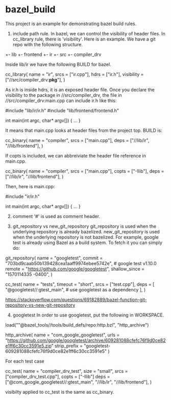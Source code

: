 # bazel_build
This project is an example for demonstrating bazel build rules.

1. include path rule.
In bazel, we can control the visibility of header files. In cc_library rule,
there is 'visibility'. Here is an example. We have a git repo with the following
structure.

  +- lib
     +- frontend
     +- ir
  +- src
     +- compiler_drv

Inside lib/ir we have the following BUILD for bazel.

  cc_library(
      name = "ir",
      srcs = ["ir.cpp"],
      hdrs = ["ir.h"],
      visibility = ["//src/compiler_drv:__pkg__"],
  )

As ir.h is inside hdrs, it is an exposed header file.
Once you declare the visibility to the package in //src/compiler_drv, the
file in //src/compiler_drv:main.cpp can include ir.h like this:

  #include "lib/ir/ir.h"
  #include "lib/frontend/frontend.h"

  int main(int argc, char* argv[]) {
    ...
  }

It means that main.cpp looks at header files from the project top. BUILD is:

  cc_binary(
      name = "compiler",
      srcs = ["main.cpp"],
      deps = ["//lib/ir", "//lib/frontend"],
  )

If copts is included, we can abbreiviate the header file reference in main.cpp.

  cc_binary(
      name = "compiler",
      srcs = ["main.cpp"],
      copts = ["-Ilib"],
      deps = ["//lib/ir", "//lib/frontend"],
  )

Then, here is main.cpp:

  #include "ir/ir.h"

  int main(int argc, char* argv[]) {
    ...
  }

2. comment
'#' is used as comment header.

3. git_repository vs new_git_repository
git_repository is used when the underlying repository is already bazelized.
new_git_repository is used when the underlying repository is not bazelized.
For example, google test is already using Bazel as a build system. To fetch
it you can simply do:

  git_repository(
      name = "googletest",
      commit = "703bd9caab50b139428cea1aaff9974ebee5742e", # google test v1.10.0
      remote = "https://github.com/google/googletest",
      shallow_since = "1570114335 -0400",
  )

  cc_test(
      name = "tests",
      timeout = "short",
      srcs = ["test.cpp"],
      deps = [
        "@googletest//:gtest_main", # use googletest as a dependency
      ],
  )

https://stackoverflow.com/questions/69182889/bazel-function-git-repository-vs-new-git-repository

4. googletest
In order to use googletest, put the following in WORKSPACE.

  load(""@bazel_tools//tools/build_defs/repo:http.bzl", "http_archive")

  http_archive(
      name = "com_google_googletest",
      urls = "https://github.com/google/googletest/archive/609281088cfefc76f9d0ce82e1ff6c30cc3591e5.zip"
      strip_prefix = "googletest-609281088cfefc76f9d0ce82e1ff6c30cc3591e5"
  )

For each test case

  cc_test(
    name = "compiler_drv_test",
    size = "small",
    srcs = ["compiler_drv_test.cpp"],
    copts = ["-Ilib"]
    deps = ["@com_google_googletest//:gtest_main", "//lib/ir", "//lib/frontend"],
  )

visibilty applied to cc_test is the same as cc_binary.
